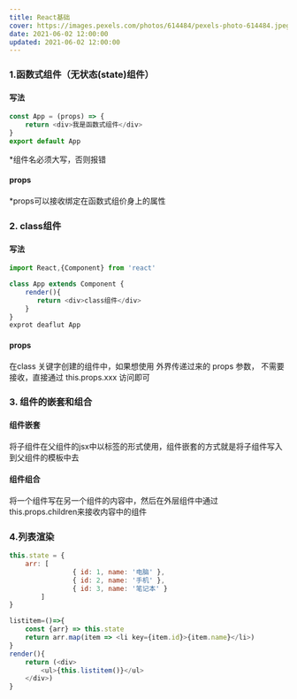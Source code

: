 ```yaml
---
title: React基础
cover: https://images.pexels.com/photos/614484/pexels-photo-614484.jpeg
date: 2021-06-02 12:00:00
updated: 2021-06-02 12:00:00
---
```


### 1.函数式组件（无状态(state)组件）
#### 写法
```javascript
const App = (props) => {
	return <div>我是函数式组件</div>
}
export default App
```
*组件名必须大写，否则报错
#### props
*props可以接收绑定在函数式组价身上的属性
### 2. class组件
#### 写法
```javascript
import React,{Component} from 'react'

class App extends Component {
	​render(){
	​ 	return <div>class组件</div>
	}
}
exprot deaflut App
```
#### props
在class 关键字创建的组件中，如果想使用 外界传递过来的 props 参数， 不需要接收，直接通过 this.props.xxx 访问即可
### 3. 组件的嵌套和组合
#### 组件嵌套
将子组件在父组件的jsx中以标签的形式使用，组件嵌套的方式就是将子组件写入到父组件的模板中去
#### 组件组合
将一个组件写在另一个组件的内容中，然后在外层组件中通过 this.props.children来接收内容中的组件
### 4.列表渲染
```javascript
this.state = {
	arr: [
​                { id: 1, name: '电脑' },
​                { id: 2, name: '手机' },
​                { id: 3, name: '笔记本' }
		]
}

listitem=()=>{
	const {arr} => this.state
	return arr.map(item => <li key={item.id}>{item.name}</li>)
}
render(){
	return (<div>
		<ul>{this.listitem()}</ul>    
	</div>)
}
```


